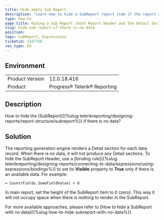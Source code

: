 ```yaml
---
title: Hide empty Sub Report
description: "Learn how to hide a SubReport report item if the report referenced by the aforementioned item has no data in it."
type: how-to
page_title: Hiding a Sub Report (both Report Header and the Detail Section) if there is no data
slug: hide-sub-report-if-there-is-no-data
position: 
tags: SubReport, Expressions
ticketid: 1347758
res_type: kb
---
```


## Environment
<table>
	<tr>
		<td>Product Version</td>
		<td>12.0.18.416</td>
	</tr>
	<tr>
		<td>Product</td>
		<td>Progress® Telerik® Reporting</td>
	</tr>
</table>


## Description
How to hide the [SubReport]({%slug telerikreporting/designing-reports/report-structure/subreport%}) if there is no data?

## Solution
The reporting generation engine renders a Detail section for each data record. When there is no data, it will not produce any Detail sections.
To hide the SubReport Header, use a [binding rule]({%slug telerikreporting/designing-reports/connecting-to-data/expressions/using-expressions/bindings%}) to set its **Visible** property to **True** only if there is an available data. For example:
```
= Count(Fields.SomeFieldValue) > 0
```
In main report, set the height of the SubReport item to 0 (zero). This way it will not occupy space when there is nothing to render in the SubReport.

For more available approaches, please refer to [How to hide a SubReport with no data]({%slug how-to-hide-subreport-with-no-data%}).
